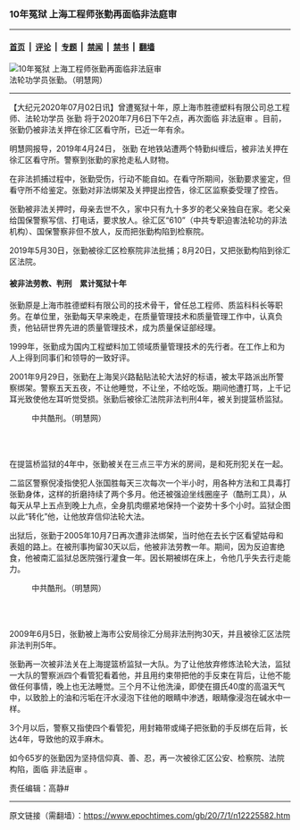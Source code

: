 ### 10年冤狱 上海工程师张勤再面临非法庭审

---

#### [首页](../../../..?n12225582) &nbsp;|&nbsp; [评论](../../../../../epoch-comment?n12225582) &nbsp;|&nbsp; [专题](../../../../../epoch-special?n12225582) &nbsp;|&nbsp; [禁闻](../../../../../epoch-news?n12225582) &nbsp;|&nbsp; [禁书](../../../../../books?n12225582) &nbsp;|&nbsp; [翻墙](https://github.com/gfw-breaker/nogfw/blob/master/README.md?n12225582)


<div><img alt="10年冤狱 上海工程师张勤再面临非法庭审" class="attachment-djy_600_400 size-djy_600_400 wp-post-image" src="https://i.epochtimes.com/assets/uploads/2020/07/Screen-Shot-2020-07-01-at-4.40.14-PM-600x400.png"/>
<div class="caption">
 法轮功学员张勤。（明慧网）
</div></div><hr/><div class="post_content" id="artbody" itemprop="articleBody">
 <!-- article content begin -->
 <p>
  【大纪元2020年07月02日讯】曾遭冤狱十年，原上海市胜德塑料有限公司总工程师、法轮功学员
  <ok href="https://www.epochtimes.com/gb/tag/%E5%BC%A0%E5%8B%A4.html">
   张勤
  </ok>
  将于2020年7月6日下午2点，再次面临
  <ok href="https://www.epochtimes.com/gb/tag/%E9%9D%9E%E6%B3%95%E5%BA%AD%E5%AE%A1.html">
   非法庭审
  </ok>
  。目前，张勤仍被非法关押在徐汇区看守所，已近一年有余。
 </p>
 <p>
  明慧网报导，2019年4月24日，
  <ok href="https://www.epochtimes.com/gb/tag/%E5%BC%A0%E5%8B%A4.html">
   张勤
  </ok>
  在地铁站遭两个特勤纠缠后，被非法关押在徐汇区看守所。警察到张勤的家抢走私人财物。
 </p>
 <p>
  在非法抓捕过程中，张勤受伤，行动不能自如。在看守所期间，张勤要求鉴定，但看守所不给鉴定。张勤对非法绑架及关押提出控告，徐汇区监察委受理了控告。
 </p>
 <p>
  张勤被非法关押时，母亲去世不久，家中只有九十多岁的老父亲独自在家。老父亲给国保警察写信、打电话，要求放人。徐汇区“610”（中共专职迫害法轮功的非法机构）、国保警察非但不放人，反而把张勤构陷到检察院。
 </p>
 <p>
  2019年5月30日，张勤被徐汇区检察院非法批捕；8月20日，又把张勤构陷到徐汇区法院。
 </p>
 <h4>
  <strong>
   被非法劳教、判刑　累计冤狱十年
  </strong>
 </h4>
 <p>
  张勤原是上海市胜德塑料有限公司的技术骨干，曾任总工程师、质监科科长等职务。在单位里，张勤每天早来晚走，在质量管理技术和质量管理工作中，认真负责，他钻研世界先进的质量管理技术，成为质量保证部经理。
 </p>
 <p>
  1999年，张勤成为国内工程塑料加工领域质量管理技术的先行者。在工作上和为人上得到同事们和领导的一致好评。
 </p>
 <p>
  2001年9月29日，张勤在上海吴兴路黏贴法轮大法好的标语，被太平路派出所警察绑架。警察五天五夜，不让他睡觉，不让坐，不给吃饭。期间他遭打骂，上千记耳光致使他左耳听觉受损。张勤后被徐汇法院非法判刑4年，被关到提篮桥监狱。
 </p>
 <figure aria-describedby="caption-attachment-12225622" class="wp-caption aligncenter" id="attachment_12225622" style="width: 253px">
  <ok href="https://i.epochtimes.com/assets/uploads/2020/07/2015-1-15-minghui-kuxing-shanghai-03.jpg" target="_blank">
   <img alt="" class="wp-image-12225622" src="https://i.epochtimes.com/assets/uploads/2020/07/2015-1-15-minghui-kuxing-shanghai-03-600x839.jpg"/>
  </ok>
  <br/><figcaption class="wp-caption-text" id="caption-attachment-12225622">
   中共酷刑。（明慧网）
  </figcaption><br/>
 </figure><br/>
 <p>
  在提篮桥监狱的4年中，张勤被关在三点三平方米的房间，是和死刑犯关在一起。
 </p>
 <p>
  二监区警察倪凌指使犯人张国胜每天三次每次一个半小时，用各种方法和工具毒打张勤身体，这样的折磨持续了两个多月。他还被强迫坐线圈座子（酷刑工具），从每天从早上五点到晚上九点，全身肌肉绷紧地保持一个姿势十多个小时。监狱企图以此“转化”他，让他放弃信仰法轮大法。
 </p>
 <p>
  出狱后，张勤于2005年10月7日再次遭非法绑架，当时他在去长宁区看望姑母和表姐的路上。在被刑事拘留30天以后，他被非法劳教一年。期间，因为反迫害绝食，他被南汇监狱总医院强行灌食一年。因长期被绑在床上，令他几乎失去行走能力。
 </p>
 <figure aria-describedby="caption-attachment-12225623" class="wp-caption aligncenter" id="attachment_12225623" style="width: 385px">
  <ok href="https://i.epochtimes.com/assets/uploads/2020/07/2012-7-12-cmh-torture-drawing-03.jpg" target="_blank">
   <img alt="" class="wp-image-12225623" src="https://i.epochtimes.com/assets/uploads/2020/07/2012-7-12-cmh-torture-drawing-03-600x435.jpg"/>
  </ok>
  <br/><figcaption class="wp-caption-text" id="caption-attachment-12225623">
   中共酷刑。（明慧网）
  </figcaption><br/>
 </figure><br/>
 <p>
  2009年6月5日，张勤被上海市公安局徐汇分局非法刑拘30天，并且被徐汇区法院非法判刑5年。
 </p>
 <p>
  张勤再一次被非法关在上海提篮桥监狱一大队。为了让他放弃修炼法轮大法，监狱一大队的警察派四个看管犯看着他，并且用约束带把他的手反束在背后，让他不能做任何事情，晚上也无法睡觉。三个月不让他洗澡，即使在摄氏40度的高温天气中，以致脸上的油和污垢在汗水浸泡下往他的眼睛中渗透，眼睛像浸泡在碱水中一样。
 </p>
 <p>
  3个月以后，警察又指使四个看管犯，用封箱带或绳子把张勤的手反绑在后背，长达4年，导致他的双手麻木。
 </p>
 <p>
  如今65岁的张勤因为坚持信仰真、善、忍，再一次被徐汇区公安、检察院、法院构陷，面临
  <ok href="https://www.epochtimes.com/gb/tag/%E9%9D%9E%E6%B3%95%E5%BA%AD%E5%AE%A1.html">
   非法庭审
  </ok>
  。
 </p>
 <p>
  责任编辑：高静#
 </p>
 <!-- article content end -->
 <div id="below_article_ad">
 </div>
</div>


---

原文链接（需翻墙）：https://www.epochtimes.com/gb/20/7/1/n12225582.htm